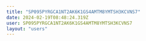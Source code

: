 ```yaml
---
title: "SP095PYRGCA1NT2AK6K1GS4AMTM8YMTSH3KCVNS7"
date: 2024-02-19T08:48:24.319Z
user: SP095PYRGCA1NT2AK6K1GS4AMTM8YMTSH3KCVNS7
layout: "users"
---
```

    